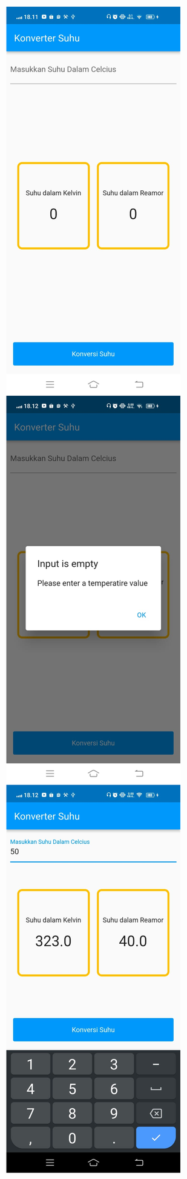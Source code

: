 ![hasil screenshot gambar 1](assets/images/hasil1.jpeg)
![hasil screenshot gambar 2 - saat belum input namun sudah konversi](assets/images/hasil2.jpeg)
![hasil screenshot gambar 3 - hasil konversi](assets/images/hasil3.jpeg)
